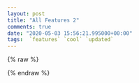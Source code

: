 ```yaml
---
layout: post
title: "All Features 2"
comments: true
date: "2020-05-03 15:56:21.995000+00:00"
tags:  `features` `cool` `updated`
---
```

{% raw %}
<script>
document.write(`<iframe id="myIframe" style="border:none;" src="https://crashlaker.github.io/assets/posts_iframe/sqQw-tO_U.html"></iframe>`);
setTimeout(() => {iFrameResize({ log: true, enablePublicMethods: true }, '#myIframe')}, 1000)
</script>
{% endraw %}
    